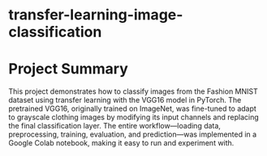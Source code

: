 # transfer-learning-image-classification
# Project Summary
This project demonstrates how to classify images from the Fashion MNIST dataset using transfer learning with the VGG16 model in PyTorch. The pretrained VGG16, originally trained on ImageNet, was fine-tuned to adapt to grayscale clothing images by modifying its input channels and replacing the final classification layer. The entire workflow—loading data, preprocessing, training, evaluation, and prediction—was implemented in a Google Colab notebook, making it easy to run and experiment with.
